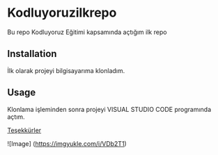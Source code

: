 # Kodluyoruzilkrepo

Bu repo Kodluyoruz Eğitimi kapsamında açtığım ilk repo

## Installation 

İlk olarak projeyi bilgisayarıma klonladım.

## Usage 

Klonlama işleminden sonra projeyi VISUAL STUDIO CODE programında açtım. 

[Teşekkürler](https://app.patika.dev/)

![Image] (https://imgyukle.com/i/VDb2T1)